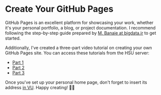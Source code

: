 # Create Your GitHub Pages

GitHub Pages is an excellent platform for showcasing your work, whether it's your personal portfolio, a blog, or project documentation. I recommend following the step-by-step guide prepared by [M. Banaie at bigdata.ir](https://www.bigdata.ir/1397/04/%d8%b3%d8%a7%db%8c%d8%aa-%d8%b4%d8%ae%d8%b5%db%8c-%d8%a8%d8%a7-%d9%be%d8%a7%db%8c%d8%aa%d9%88%d9%86%d8%8c-%d9%be%d9%84%db%8c%da%a9%d8%a7%d9%86-%da%af%db%8c%d8%aa%e2%80%8c%d9%87%d8%a7%d8%a8/) to get started.

Additionally, I've created a three-part video tutorial on creating your own GitHub Pages site. You can access these tutorials from the HSU server:

- [Part 1](http://hcloud.hsu.ac.ir/index.php/s/ImZmyVRaWAuxLS4)
- [Part 2](http://hcloud.hsu.ac.ir/index.php/s/wFzVRluPOVV9W30)
- [Part 3](http://hcloud.hsu.ac.ir/index.php/s/oKRxdcFuSDaWcAQ)

Once you've set up your personal home page, don't forget to insert its address [in VU](https://vu.um.ac.ir/mod/assign/view.php?id=606029&forceview=1). Happy creating! 🌟🚀
